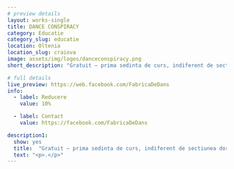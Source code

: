 ```yaml
---
# preview details
layout: works-single
title: DANCE CONSPIRACY
category: Educatie
category_slug: educatie
location: Oltenia
location_slug: craiova
image: assets/img/logos/danceconspiracy.png
short_description: "Gratuit – prima sedinta de curs, indiferent de sectiunea dorita. <br>10 % / cursant pentru posesorii de carduri"

# full details
live_preview: https://web.facebook.com/FabricaDeDans
info:
  - label: Reducere
    value: 10%

  - label: Contact
    value: https://facebook.com/FabricaDeDans

description1:
  show: yes
  title:  "Gratuit – prima sedinta de curs, indiferent de sectiunea dorita. <br>10 % / cursant pentru posesorii de carduri"
  text: "<p>.</p>"
---
```


